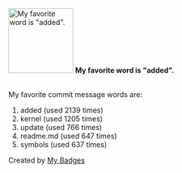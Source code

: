 <img src="https://my-badges.github.io/my-badges/favorite-word.png" alt="My favorite word is &quot;added&quot;." title="My favorite word is &quot;added&quot;." width="128">
<strong>My favorite word is &quot;added&quot;.</strong>
<br><br>

My favorite commit message words are:

1. added (used 2139 times)
2. kernel (used 1205 times)
3. update (used 766 times)
4. readme.md (used 647 times)
5. symbols (used 637 times)


Created by <a href="https://github.com/my-badges/my-badges">My Badges</a>